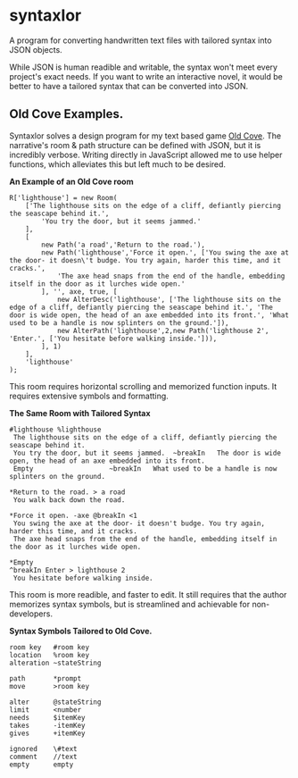 # syntaxlor
A program for converting handwritten text files with tailored syntax into JSON objects.

While JSON is human readible and writable, the syntax won't meet every project's exact needs. If you want to write an interactive novel, it would be better to have a tailored syntax that can be converted into JSON.


## Old Cove Examples.
Syntaxlor solves a design program for my text based game [Old Cove](github.com/aidanbeck/old-cove).
The narrative's room & path structure can be defined with JSON, but it is incredibly verbose. Writing directly in JavaScript allowed me to use helper functions, which alleviates this but left much to be desired.


**An Example of an Old Cove room**
```
R['lighthouse'] = new Room(
    ['The lighthouse sits on the edge of a cliff, defiantly piercing the seascape behind it.',
        'You try the door, but it seems jammed.'
    ],
    [
        new Path('a road','Return to the road.'),
        new Path('lighthouse','Force it open.', ['You swing the axe at the door- it doesn\'t budge. You try again, harder this time, and it cracks.',
            'The axe head snaps from the end of the handle, embedding itself in the door as it lurches wide open.'
        ], '', axe, true, [
            new AlterDesc('lighthouse', ['The lighthouse sits on the edge of a cliff, defiantly piercing the seascape behind it.', 'The door is wide open, the head of an axe embedded into its front.', 'What used to be a handle is now splinters on the ground.']),
            new AlterPath('lighthouse',2,new Path('lighthouse 2', 'Enter.', ['You hesitate before walking inside.'])),
        ], 1)
    ],
    'lighthouse'
);
```
This room requires horizontal scrolling and memorized function inputs. It requires extensive symbols and formatting.

**The Same Room with Tailored Syntax**
```
#lighthouse %lighthouse
 The lighthouse sits on the edge of a cliff, defiantly piercing the seascape behind it. 
 You try the door, but it seems jammed.  ~breakIn   The door is wide open, the head of an axe embedded into its front.
 Empty 					 ~breakIn   What used to be a handle is now splinters on the ground.

*Return to the road. > a road
 You walk back down the road.

*Force it open. -axe @breakIn <1
 You swing the axe at the door- it doesn't budge. You try again, harder this time, and it cracks.
 The axe head snaps from the end of the handle, embedding itself in the door as it lurches wide open.

*Empty
^breakIn Enter > lighthouse 2
 You hesitate before walking inside.
```
This room is more readible, and faster to edit.
It still requires that the author memorizes syntax symbols, but is streamlined and achievable for non-developers.


**Syntax Symbols Tailored to Old Cove.**
```
room key   #room key
location   %room key
alteration ~stateString

path       *prompt
move       >room key

alter      @stateString
limit      <number
needs      $itemKey
takes      -itemKey
gives      +itemKey

ignored    \#text
comment    //text
empty      empty
```